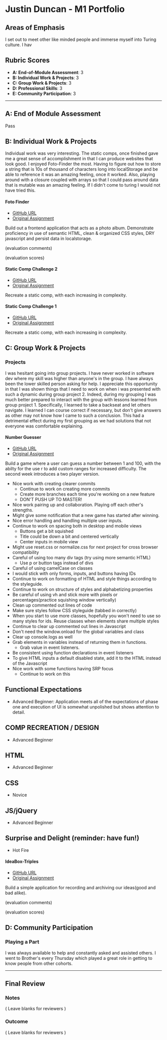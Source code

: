# Justin Duncan - M1 Portfolio

## Areas of Emphasis

I set out to meet other like minded people and immerse myself into Turing culture. I hav

## Rubric Scores

* **A: End-of-Module Assessment**: 3
* **B: Individual Work & Projects**: 3
* **C: Group Work & Projects**: 3
* **D: Professional Skills**: 3
* **E: Community Participation**: 3

-----------------------

## A: End of Module Assessment

Pass

## B: Individual Work & Projects

Individual work was very interesting. The static comps, once finished gave me a great sense of accomplishment in that I can produce websites that look good. I enjoyed Foto-Finder the most. Having to figure out how to store a string that is 10s of thousand of characters long into localStorage and be able to reference it was an amazing feeling, once it worked. Also, playing around with a closure coupled with arrays so that I could pass around data that is mutable was an amazing feeling. If I didn't come to turing I would not have tried this.

#### Foto Finder

* [GitHub URL](https://github.com/JustinD85/jf-foto-finder)
* [Original Assignment](http://frontend.turing.io/projects/foto-finder-final.html)

Build out a frontend application that acts as a photo album. Demonstrate proficiency in use of semantic HTML, clean & organized CSS styles, DRY javascript and persist data in localstorage.

(evaluation comments)

(evaluation scores)

#### Static Comp Challenge 2

* [GitHub URL](https://github.com/JustinD85/jd-comp-challenge-2)
* [Original Assignment](http://frontend.turing.io/projects/m1-static-comp-2.html)

Recreate a static comp, with each increasing in complexity.

#### Static Comp Challenge 1

* [GitHub URL](https://github.com/JustinD85/jd-comp-challenge-1)
* [Original Assignment](http://frontend.turing.io/projects/m1-static-comp-1.html)

Recreate a static comp, with each increasing in complexity.


## C: Group Work & Projects

### Projects

I was hesitant going into group projects. I have never worked in software dev where my skill was higher than anyone's in the group. I have always been the lower skilled person asking for help. I appreciate this opportunity in that I was shown things that I need to work on when i was presented with such a dynamic during group project 2. Indeed, during my grouping I was much better prepared to interact with the group with lessons learned from group project 1. Specifically, I learned to take a backseat and let others navigate. I learned I can course correct if necessary, but don't give answers as other may not know how I came to such a conclusion. This had a detrimental effect during my first grouping as we had solutions that not everyone was comfortable explaining.

#### Number Guesser

* [GitHub URL](https://github.com/JustinD85/number_guesser_doubles)
* [Original Assignment](http://frontend.turing.io/projects/number-guesser-doubles-wk2.html)

Build a game where a user can guess a number between 1 and 100, with the abilty for the use r to add custom ranges for increased difficulty. The second week introduces a two player version.

* Nice work with creating clearer commits 
  * Continue to work on creating more commits
  * Create more branches each time you're working on a new feature 
  * DON'T PUSH UP TO MASTER!
* Nice work pairing up and collaboration.  Playing off each other's strengths.
* Might give some notification that a new game has started after winning.
* Nice error handling and handling multiple user inputs.
* Continue to work on spacing both in desktop and mobile views
  * Buttons get a bit squished
  * Title could be down a bit and centered vertically
  * Center inputs in mobile view
* Might use reset.css or normalize.css for next project for cross browser compatibility
* Careful of using too many div tags (try using more semantic HTML)
  * Use p or button tags instead of divs
* Careful of using camelCase on classes
* I would stick with only forms, inputs, and buttons having IDs
* Continue to work on formatting of HTML and style things according to the styleguide.
* Continue to work on structure of styles and alphabetizing properties
* Be careful of using vh and stick more with pixels or percentages(practice squishing window vertically)
* Clean up commented out lines of code
* Make sure styles follow CSS styleguide (tabbed in correctly)
* When you start to use more classes, hopefully you won't need to use so many styles for ids.  Reuse classes when elements share multiple styles
* Continue to clear up commented out lines in Javascript
* Don't need the window.onload for the global variables and class
* Clear up console.logs as well
* Grab elements in variables instead of returning them in functions.
  * Grab value in event listeners.
* Be consistent using function declarations in event listeners
* To give HTML inputs a default disabled state, add it to the HTML instead of the Javascript
* Nice work with some functions having SRP focus
  * Continue to work on this

## Functional Expectations

* Advanced Beginner: Application meets all of the expectations of phase one and execution of UI is somewhat unpolished but shows attention to detail.


## COMP RECREATION / DESIGN

* Advanced Beginner  

## HTML

* Advanced Beginner  


## CSS

* Novice  


## JS/jQuery

* Advanced Beginner  


## Surprise and Delight (reminder: have fun!)

* Hot Fire

#### IdeaBox-Triples

* [GitHub URL](https://github.com/dForDeveloper/ideabox-triples)
* [Original Assignment](http://frontend.turing.io/projects/ideabox-triples.html)

Build a simple application for recording and archiving our ideas(good and bad alike).

(evaluation comments)

(evaluation scores)

## D: Community Participation

### Playing a Part

I was always available to help and constantly asked and assisted others. I went to Brother's every Thursday which played a great role in getting to know people from other cohorts.

------------------

## Final Review

### Notes

( Leave blanks for reviewers )

### Outcome

( Leave blanks for reviewers )
